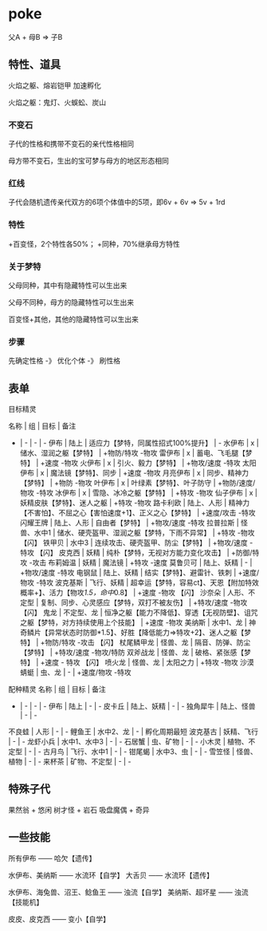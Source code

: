 # poke

父A + 母B => 子B

## 特性、道具

火焰之躯、熔岩铠甲 加速孵化

火焰之躯：鬼灯、火蜈蚣、炭山

### 不变石

子代的性格和携带不变石的亲代性格相同

母方带不变石，生出的宝可梦与母方的地区形态相同

### 红线

子代会随机遗传亲代双方的6项个体值中的5项，即6v + 6v => 5v + 1rd

### 特性

+百变怪，2个特性各50%；
+同种，70%继承母方特性

### 关于梦特

父母同种，其中有隐藏特性可以生出来

父母不同种，母方的隐藏特性可以生出来

百变怪+其他，其他的隐藏特性可以生出来

### 步骤

先确定性格 -》 优化个体 -》 刷性格

## 表单

目标精灵

名称 | 组 | 目标 | 备注
- | - | - | -
伊布 | 陆上 | 适应力【梦特，同属性招式100%提升】 | -
水伊布 | x | 储水、湿润之躯【梦特】 | +物防/特攻 -物攻
雷伊布 | x | 蓄电、飞毛腿【梦特】 | +速度 -物攻
火伊布 | x | 引火、毅力【梦特】 | +物攻/速度 -特攻
太阳伊布 | x | 魔法镜【梦特】、同步 | +速度 -物攻
月亮伊布 | x | 同步、精神力【梦特】 | +物防 -物攻
叶伊布 | x | 叶绿素【梦特】、叶子防守 | +物防/速度/物攻 -特攻
冰伊布 | x | 雪隐、冰冷之躯【梦特】 | +特攻 -物攻
仙子伊布 | x | 妖精皮肤【梦特】、迷人之躯 | +特攻 -物攻
路卡利欧 | 陆上、人形 | 精神力【不害怕】、不屈之心【害怕速度+1】、正义之心【梦特】 | +速度/攻击 -特攻
闪耀王牌 | 陆上、人形 | 自由者【梦特】 | +物攻/速度 -特攻
拉普拉斯 | 怪兽、水中1 | 储水、硬壳盔甲、湿润之躯【梦特，下雨不异常】 | +特攻 -物攻 【闪】
铁甲贝 | 水中3 | 连续攻击、硬壳盔甲、防尘【梦特】 | +物攻/速度 -特攻 【闪】
皮克西 | 妖精 | 纯朴【梦特，无视对方能力变化攻击】 | +防御/特攻 -攻击
布莉姆温 | 妖精 | 魔法镜 | +特攻 -速度
莫鲁贝可 | 陆上、妖精 | - | +物攻/速度 -特攻
电钢鼠 | 陆上、妖精 | 结实【梦特】、避雷针、铁刺 | +速度/物攻 -特攻
波克基斯 | 飞行、妖精 | 超幸运【梦特，容易ct】、天恩【附加特效概率+】、活力【物攻*1.5，命中*0.8】 | +速度 -物攻 【闪】
沙奈朵 | 人形、不定型 | 复制、同步、心灵感应【梦特，双打不被友伤】 | +特攻/速度 -物攻 【闪】
鬼龙 | 不定型、龙 | 恒净之躯【能力不降低】、穿透【无视防壁】、诅咒之躯【梦特，对方持续使用上个技能】 | +速度 -物攻
美纳斯 | 水中1、龙 | 神奇鳞片【异常状态时防御*1.5】、好胜【降低能力=>特攻+2】、迷人之躯【梦特】 | +物防/特攻 -攻击 【闪】
杖尾鳞甲龙 | 怪兽、龙 | 隔音、防弹、防尘【梦特】 | +特攻/速度 -物攻/特防
双斧战龙 | 怪兽、龙 | 破格、紧张感【梦特】 | +速度 - 特攻 【闪】
喷火龙 | 怪兽、龙 | 太阳之力 | +特攻 -物攻
沙漠蜻蜓 | 虫、龙 | - | +速度/物攻 -特攻

配种精灵
名称 | 组 | 目标 | 备注
- | - | - | -
伊布 | 陆上 | - | -
皮卡丘 | 陆上、妖精 | - | -
独角犀牛 | 陆上、怪兽 | - | -


不良蛙 | 人形 | - | -
鲤鱼王 | 水中2、龙 | - | 孵化周期最短
波克基古 | 妖精、飞行 | - | -
龙虾小兵 | 水中1、水中3 | - | -
石居蟹 | 虫、矿物 | - | -
小木灵 | 植物、不定型 | - | -
古月鸟 | 飞行、水中1 | - | -
钳尾蝎 | 水中3、虫 | - | -
雪笠怪 | 怪兽、植物 | - | -
来杯茶 | 矿物、不定型 | - | -

## 特殊子代

果然翁 + 悠闲
树才怪 + 岩石
吸盘魔偶 + 奇异

## 一些技能

所有伊布 —— 哈欠【遗传】

水伊布、美纳斯 —— 水流环【自学】
大舌贝 —— 水流环【遗传】

水伊布、海兔兽、沼王、鲶鱼王 —— 浊流【自学】
美纳斯、超坏星 —— 浊流【技能机】

皮皮、皮克西 —— 变小【自学】
